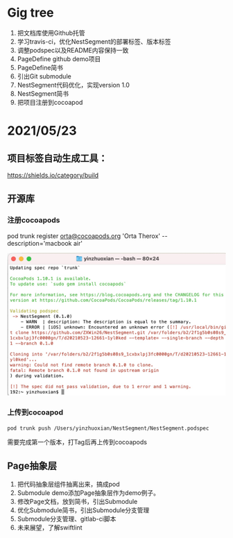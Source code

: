 # Gig tree
1. 把文档库使用Github托管
2. 学习travis-ci，优化NestSegment的部署标签、版本标签
3. 调整podspec以及README内容保持一致
4. PageDefine github demo项目
5. PageDefine简书
6. 引出Git submodule
7. NestSegment代码优化，实现version 1.0 
8. NestSegment简书
9. 把项目注册到cocoapod


# 2021/05/23

## 项目标签自动生成工具：
https://shields.io/category/build

## 开源库
### 注册cocoapods
pod trunk register orta@cocoapods.org 'Orta Therox' --description='macbook air'

![](media/16216586112997/16217470857655.jpg)

### 上传到cocoapod
    pod trunk push /Users/yinzhuoxian/NestSegment/NestSegment.podspec 
需要完成第一个版本，打Tag后再上传到cocoapods

## Page抽象层
1. 把代码抽象层组件抽离出来，搞成pod
2. Submodule demo添加Page抽象层作为demo例子。
3. 修改Page文档，放到简书，引出Submodule
4. 优化Submodule简书，引出Submodule分支管理
5. Submodule分支管理、gitlab-ci脚本
6. 未来展望，了解swiftlint
